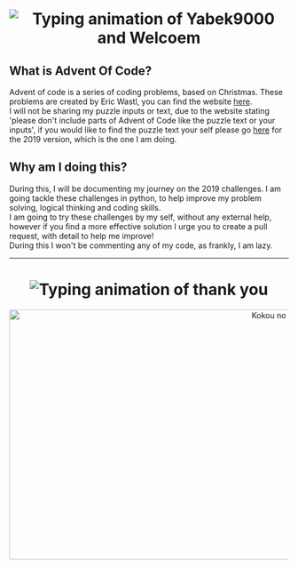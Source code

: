 <h1 align="center">
    <img alt="Typing animation of Yabek9000 and Welcoem" src= "http://readme-typing-svg.herokuapp.com/?font=Righteous&size=35&pause=1000&color=FF5656&background=FF499400&random=false&width=200&lines=Yabek9000;Welcome;"/>
</h1>
<h2> What is Advent Of Code?</h2>
<p></p>Advent of code is a series of coding problems, based on Christmas. These problems are created by Eric Wastl, you can find the website <a href= "https://adventofcode.com/">here</a>. <br>
I will not be sharing my puzzle inputs or text, due to the website stating 'please don't include parts of Advent of Code like the puzzle text or your inputs', if you would like to find the puzzle text your self please go <a href= "https://adventofcode.com/2019">here</a> for the 2019 version, which is the one I am doing. <br>
</p>

<h2> Why am I doing this?</h2>
<p> During this, I will be documenting my journey on the 2019 challenges. I am going tackle these challenges in python, to help improve my problem solving, logical thinking and coding skills. <br>
I am going to try these challenges by my self, without any external help, however if you find a more effective solution I urge you to create a pull request, with detail to help me improve! <br>
During this I won't be commenting any of my code, as frankly, I am lazy.
</p>

<hr/>

<h1 align="center">
  <img alt="Typing animation of thank you" src="http://readme-typing-svg.herokuapp.com?font=Righteous&size=35&pause=1000&color=FF5656&random=false&width=200&lines=Thank+You!"/>
</h1>
<div align="center"> <img alt="Kokou no Hito Manga " src="https://staticg.sportskeeda.com/editor/2023/06/16bbe-16859764135628-1920.jpg" width="1000"  height="450" /> </div>




